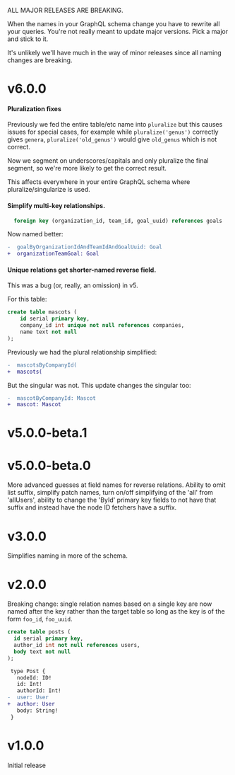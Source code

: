 ALL MAJOR RELEASES ARE BREAKING.

When the names in your GraphQL schema change you have to rewrite all your
queries. You're not really meant to update major versions. Pick a major and
stick to it.

It's unlikely we'll have much in the way of minor releases since all naming
changes are breaking.

# v6.0.0

#### Pluralization fixes

Previously we fed the entire table/etc name into `pluralize` but this causes
issues for special cases, for example while `pluralize('genus')` correctly gives
`genera`, `pluralize('old_genus')` would give `old_genus` which is not correct.

Now we segment on underscores/capitals and only pluralize the final segment, so
we're more likely to get the correct result.

This affects everywhere in your entire GraphQL schema where
pluralize/singularize is used.

#### Simplify multi-key relationships.

```sql
  foreign key (organization_id, team_id, goal_uuid) references goals
```

Now named better:

```diff
-  goalByOrganizationIdAndTeamIdAndGoalUuid: Goal
+  organizationTeamGoal: Goal
```

#### Unique relations get shorter-named reverse field.

This was a bug (or, really, an omission) in v5.

For this table:

```sql
create table mascots (
    id serial primary key,
    company_id int unique not null references companies,
    name text not null
);
```

Previously we had the plural relationship simplified:

```diff
-  mascotsByCompanyId(
+  mascots(
```

But the singular was not. This update changes the singular too:

```diff
-  mascotByCompanyId: Mascot
+  mascot: Mascot
```

# v5.0.0-beta.1

# v5.0.0-beta.0

More advanced guesses at field names for reverse relations. Ability to omit list
suffix, simplify patch names, turn on/off simplifying of the 'all' from
'allUsers', ability to change the 'ById' primary key fields to not have that
suffix and instead have the node ID fetchers have a suffix.

# v3.0.0

Simplifies naming in more of the schema.

# v2.0.0

Breaking change: single relation names based on a single key are now named after
the key rather than the target table so long as the key is of the form `foo_id`,
`foo_uuid`.

```sql
create table posts (
  id serial primary key,
  author_id int not null references users,
  body text not null
);
```

```diff
 type Post {
   nodeId: ID!
   id: Int!
   authorId: Int!
-  user: User
+  author: User
   body: String!
 }
```

# v1.0.0

Initial release
